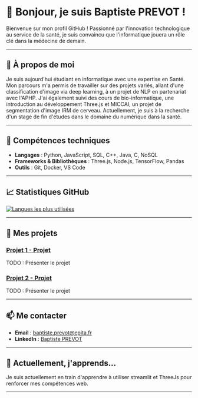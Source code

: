 # 👋 Bonjour, je suis Baptiste PREVOT !

<!-- Présentation rapide et bienvenue -->
Bienvenue sur mon profil GitHub ! Passionné par l'innovation technologique au service de la santé, je suis convaincu que
l'informatique jouera un rôle clé dans la médecine de demain.

---

## 🌟 À propos de moi

<!-- Résumé de votre parcours, compétences clés et centres d'intérêt professionnels -->
Je suis aujourd'hui étudiant en informatique avec une expertise en Santé. Mon parcours m'a permis de travailler sur des projets variés, allant d'une classification d'image via deep learning, à un projet de NLP en partenariat avec l'APHP. J'ai également suivi des cours de bio-informatique, une introduction au développement Three.js et MICCAI, un projet de segmentation d'image IRM de cerveau. Actuellement, je suis à la recherche d'un stage de fin d'études dans le domaine du numérique dans la santé.

---

## 🔧 Compétences techniques

<!-- Listez vos compétences en les catégorisant par technologies, langues, outils, etc. -->
- **Langages** : Python, JavaScript, SQL, C++, Java, C, NoSQL
- **Frameworks & Bibliothèques** : Three.js, Node.js, TensorFlow, Pandas 
- **Outils** : Git, Docker, VS Code

---

## 📈 Statistiques GitHub

[![Langues les plus utilisées](https://github-readme-stats.vercel.app/api/top-langs/?username=Baptisteprvt&layout=compact&theme=radical)](https://github.com/Baptisteprvt)

---

## 📂 Mes projets

<!-- Mettez en avant certains de vos projets principaux avec un lien vers chaque repository -->
### [Projet 1 - Projet](https://github.com/Baptisteprvt)
TODO : Présenter le projet

### [Projet 2 - Projet](https://github.com/Baptisteprvt)
TODO : Présenter le projet

---

## 📫 Me contacter

<!-- Détaillez les meilleurs moyens pour vous contacter : email, LinkedIn, Twitter, etc. -->
- **Email** : baptiste.prevot@epita.fr
- **LinkedIn** : [Baptiste PREVOT](https://www.linkedin.com/in/baptiste-prevot73/)

---

## 🌱 Actuellement, j'apprends…

<!-- Mentionnez les nouvelles compétences ou technologies sur lesquelles vous vous concentrez actuellement -->
Je suis actuellement en train d'apprendre à utiliser streamlit et ThreeJs pour renforcer mes compétences web.

---

